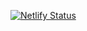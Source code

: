 [![Netlify Status](https://api.netlify.com/api/v1/badges/4ac1ee93-64af-4db9-8aee-d84e780d20ff/deploy-status)](https://app.netlify.com/sites/willowy-naiad-b78e74/deploys)
